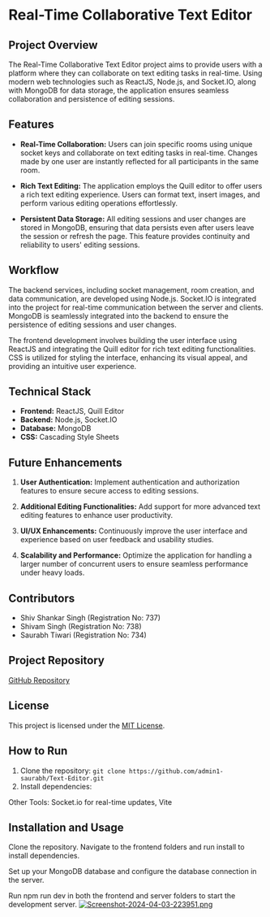 
# Real-Time Collaborative Text Editor

## Project Overview
The Real-Time Collaborative Text Editor project aims to provide users with a platform where they can collaborate on text editing tasks in real-time. Using modern web technologies such as ReactJS, Node.js, and Socket.IO, along with MongoDB for data storage, the application ensures seamless collaboration and persistence of editing sessions.

## Features
- **Real-Time Collaboration:** Users can join specific rooms using unique socket keys and collaborate on text editing tasks in real-time. Changes made by one user are instantly reflected for all participants in the same room.
  
- **Rich Text Editing:** The application employs the Quill editor to offer users a rich text editing experience. Users can format text, insert images, and perform various editing operations effortlessly.

- **Persistent Data Storage:** All editing sessions and user changes are stored in MongoDB, ensuring that data persists even after users leave the session or refresh the page. This feature provides continuity and reliability to users' editing sessions.

## Workflow
The backend services, including socket management, room creation, and data communication, are developed using Node.js. Socket.IO is integrated into the project for real-time communication between the server and clients. MongoDB is seamlessly integrated into the backend to ensure the persistence of editing sessions and user changes.

The frontend development involves building the user interface using ReactJS and integrating the Quill editor for rich text editing functionalities. CSS is utilized for styling the interface, enhancing its visual appeal, and providing an intuitive user experience.

## Technical Stack
- **Frontend:** ReactJS, Quill Editor
- **Backend:** Node.js, Socket.IO
- **Database:** MongoDB
- **CSS:** Cascading Style Sheets

## Future Enhancements
1. **User Authentication:** Implement authentication and authorization features to ensure secure access to editing sessions.
  
2. **Additional Editing Functionalities:** Add support for more advanced text editing features to enhance user productivity.
  
3. **UI/UX Enhancements:** Continuously improve the user interface and experience based on user feedback and usability studies.
  
4. **Scalability and Performance:** Optimize the application for handling a larger number of concurrent users to ensure seamless performance under heavy loads.

## Contributors
- Shiv Shankar Singh (Registration No: 737)
- Shivam Singh (Registration No: 738)
- Saurabh Tiwari (Registration No: 734)

## Project Repository
[GitHub Repository](https://github.com/admin1-saurabh/Text-Editor.git)

## License
This project is licensed under the [MIT License](LICENSE).

## How to Run
1. Clone the repository: `git clone https://github.com/admin1-saurabh/Text-Editor.git`
2. Install dependencies:

Other Tools: Socket.io for real-time updates, Vite 

##  Installation and Usage
Clone the repository.
Navigate to the frontend folders and run install to install dependencies.

Set up your MongoDB database and configure the database connection in the server.

Run npm run dev in both the frontend and server folders to start the development server.
[![Screenshot-2024-04-03-223951.png](https://i.postimg.cc/JnXBfcmz/Screenshot-2024-04-03-223951.png)](https://postimg.cc/S2ys89JB)
